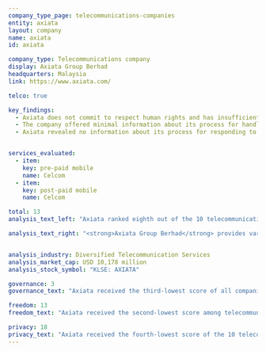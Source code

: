 ```yaml
---
company_type_page: telecommunications-companies
entity: axiata
layout: company
name: axiata
id: axiata

company_type: Telecommunications company
display: Axiata Group Berhad
headquarters: Malaysia
link: https://www.axiata.com/

telco: true

key_findings:
  - Axiata does not commit to respect human rights and has insufficient disclosure of policies affecting users’ freedom of expression and privacy.
  - The company offered minimal information about its process for handling network shutdowns.
  - Axiata revealed no information about its process for responding to requests from governments or private parties to block content or user accounts, or to hand over user information. There are no legal factors preventing it from disclosing at least some of this information.


services_evaluated:
  - item:
    key: pre-paid mobile
    name: Celcom
  - item:
    key: post-paid mobile
    name: Celcom

total: 13
analysis_text_left: "Axiata ranked eighth out of the 10 telecommunications companies evaluated and 19th in Index overall. The 2016 Freedom on the Net report by Freedom House rated Malaysia’s internet environment as <a href=\"https://freedomhouse.org/report/freedom-net/2016/malaysia\" target=\"_blank\">Partly Free. </a> Celcom, Axiata’s operating company in Malaysia, is subject to orders and instructions from the Malaysian Communications and Multimedia Commission (MCMC) and other authorities—many of which are not published or otherwise available to the public. However, there are no laws prohibiting Axiata from making basic commitments to respect users’ rights to free expression and privacy. Axiata could for instance improve its disclosure of how it handles government and private requests for user information. While Malaysia’s Official Secrets Act may <a href=\"http://www.agc.gov.my/agcportal/uploads/files/Publications/LOM/EN/Act%2088.pdf\" target=\"_blank\">prohibit some disclosure of government requests</a>, nothing prevents Celcom from publishing at least some information about third-party requests for user information."

analysis_text_right: "<strong>Axiata Group Berhad</strong> provides various telecommunication and network transmission-related services to numerous markets across Asia under various brand names. The company has almost 300 million mobile subscribers in Asia. It operates primarily under the brands of Celcom in Malaysia, XL in Indonesia, Dialog in Sri Lanka, Robi in Bangladesh, Smart in Cambodia, Idea in India, and M1 in Singapore."


analysis_industry: Diversified Telecommunication Services
analysis_market_cap: USD 10,178 million
analysis_stock_symbol: "KLSE: AXIATA"

governance: 3
governance_text: "Axiata received the third-lowest score of all companies evaluated in the Governance category, scoring higher than only Ooredoo and Baidu. In this category, Axiata received some credit on only one indicator (G2) for disclosing that its board of directors oversees privacy issues across all of the group’s operating companies."

freedom: 13
freedom_text: "Axiata received the second-lowest score among telecommunications companies in the Freedom of Expression category, on par with MTN, and ahead of only Bharti Airtel. <br /> <strong>Content and account restriction requests:</strong> Like most of its peers, Axiata’s Malaysian subsidiary Celcom did not clearly disclose information about how it handles or complies with government and third-party requests to restrict content or accounts (F5-F7). Celcom did not provide any disclosure on its process for responding to third-party requests for content or account restriction (F5), or publish data about the number of these types of requests it receives or complies with (F6, F7). <br /> <strong>Network management and shutdowns:</strong> Like most telecommunications companies, Celcom provided insufficient information about its network management and shutdown policies (F9, F10). It disclosed that it may block or delay certain types of traffic and applications (F9), but had minimal disclosure of why it may shut down access to the network for a user or group of users (F10). <br /> <strong> Identity policy:</strong> The Malaysian government <a href=\"http://www.skmm.gov.my/skmmgovmy/files/attachments/Info-updated%204July06.pdf\" target=\"_blank\">requires telecommunications companies</a> to register pre-paid SIM cards with a user’s identity card or passport. Celcom pre-paid mobile users are therefore required to provide their identification (F11)."

privacy: 18
privacy_text: "Axiata received the fourth-lowest score of the 10 telecommunications companies evaluated in the Privacy category, ahead of Bharti Airtel, MTN, Etisalat, and Ooredoo.<br /> <strong>Handling of user information:</strong> While Celcom disclosed less information than most other telecommunications companies on these indicators, it performed better than MTN, Etisalat, and Ooredoo (P3-P8). Celcom only partially disclosed what user information it collects, shares and why (P3, P4, P5) and—like most telecommunications companies other than AT&T—provided no information about how long it retains user information (P6). Celcom also offered users no information about how they can control what information the company collects about them or options to obtain this information (P7, P8). The <a href=\"http://www.pdp.gov.my/images/LAWS_OF_MALAYSIA_PDPA.pdf\" target=\"_blank\">Malaysian Personal Data Protection Act</a> (PDPA) states that personal data processed for any purpose should not be kept longer than is necessary for the fulfillment of that purpose; it does not prevent companies from fully disclosing the information addressed by these indicators.<br /> <strong>Requests for user information: Axiata, Etisalat, and Ooredoo were the only three telecommunications companies to receive no credit on these indicators (P10-P12). Celcom did not reveal its processes for responding to government and private requests for user information or publish data on the volume and nature of these requests it receives or complies with (P10, P11). It also did not commit to notify users if their information has been requested by a government or other type of third party (P12). The country’s Official Secrets Act should not prevent the company from disclosing its process for responding to the government and third-party requests for user information. <br /> <strong>Security:</strong> While Celcom disclosed less information than most other telecommunications companies on these indicators, it performed better than MTN, Etisalat, and Ooredoo. Celcom disclosed some information about its internal security policies, such as limiting and monitoring employee access to user information, but it did not disclose its policies for addressing security vulnerabilities (P14) or for responding to data breaches (P15)."
---
```

